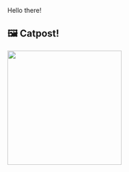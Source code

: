 Hello there!



## 🖼️ Catpost!

<sub>
    <img src="https://cdn2.thecatapi.com/images/RfpiTrLZ4.jpg" height="256">
</sub>

